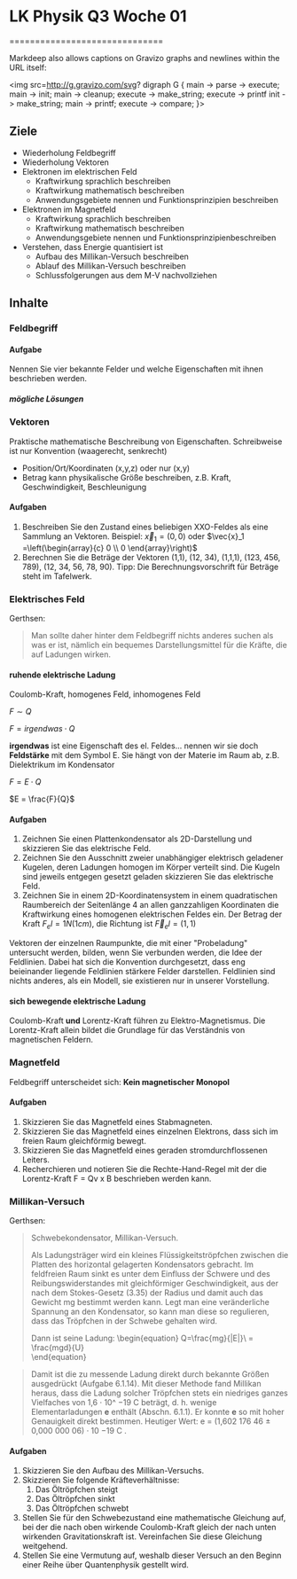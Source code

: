 # LK Physik Q3 Woche 01 
==============================

Markdeep also allows captions on Gravizo graphs and newlines within
the URL itself:

<img src=http://g.gravizo.com/svg?
 digraph G {
   main -> parse -> execute;
   main -> init;
   main -> cleanup;
   execute -> make_string;
   execute -> printf
   init -> make_string;
   main -> printf;
   execute -> compare;
 }>


## Ziele

* Wiederholung Feldbegriff
* Wiederholung Vektoren
* Elektronen im elektrischen Feld
  * Kraftwirkung sprachlich beschreiben
  * Kraftwirkung mathematisch beschreiben
  * Anwendungsgebiete nennen und  Funktionsprinzipien beschreiben
* Elektronen im Magnetfeld
  * Kraftwirkung sprachlich beschreiben
  * Kraftwirkung mathematisch beschreiben
  * Anwendungsgebiete nennen und  Funktionsprinzipienbeschreiben
* Verstehen, dass Energie quantisiert ist
  * Aufbau des Millikan-Versuch beschreiben
  * Ablauf des Millikan-Versuch beschreiben
  * Schlussfolgerungen aus dem M-V nachvollziehen

## Inhalte
### Feldbegriff

#### Aufgabe
Nennen Sie vier bekannte Felder und welche Eigenschaften mit ihnen beschrieben werden.

##### mögliche Lösungen

<!--
* Kornfelder: Abgegrenzte Bereiche
* Schlachtfelder: Freund / Feind
* Spielfelder: Position der Spieler/Figuren
* Kraftfelder: Kraftwirkung Betrag und Richtung
-->

### Vektoren
Praktische mathematische Beschreibung von Eigenschaften. Schreibweise ist nur Konvention (waagerecht, senkrecht)

* Position/Ort/Koordinaten (x,y,z) oder nur (x,y)
* Betrag kann physikalische Größe beschreiben, z.B. Kraft, Geschwindigkeit, Beschleunigung

#### Aufgaben

1. Beschreiben Sie den Zustand eines beliebigen XXO-Feldes als eine Sammlung an Vektoren. Beispiel: $\vec{x}_1 = (0,0)$ oder $\vec{x}_1 =\left(\begin{array}{c} 0 \\ 0 \end{array}\right)$
2. Berechnen Sie die Beträge der Vektoren (1,1), (12, 34), (1,1,1), (123, 456, 789), (12, 34, 56, 78, 90). Tipp: Die Berechnungsvorschrift für Beträge steht im Tafelwerk.

### Elektrisches Feld

Gerthsen:

> Man sollte daher hinter dem Feldbegriff nichts anderes suchen als was er ist,
> nämlich ein bequemes Darstellungsmittel für die Kräfte, die auf Ladungen
> wirken.

#### ruhende elektrische Ladung

Coulomb-Kraft, homogenes Feld, inhomogenes Feld

$F \sim Q$

$F = irgendwas \cdot Q$

**irgendwas** ist eine Eigenschaft des el. Feldes... nennen wir sie doch **Feldstärke** mit dem Symbol E. Sie hängt von der Materie im Raum ab, z.B. Dielektrikum im Kondensator

$F = E \cdot Q$

$E = \frac{F}{Q}$

#### Aufgaben

1. Zeichnen Sie einen Plattenkondensator als 2D-Darstellung und skizzieren Sie das elektrische Feld.
2. Zeichnen Sie den Ausschnitt zweier unabhängiger elektrisch geladener Kugelen, deren Ladungen homogen im Körper verteilt sind. Die Kugeln sind jeweils entgegen gesetzt geladen skizzieren Sie das elektrische Feld.
3. Zeichnen Sie in einem 2D-Koordinatensystem in einem quadratischen Raumbereich der Seitenlänge 4 an allen ganzzahligen Koordinaten die Kraftwirkung eines homogenen elektrischen Feldes ein. Der Betrag der Kraft $F_el = 1N (1cm)$, die Richtung ist $\vec{F}_el = (1,1)$

Vektoren der einzelnen Raumpunkte, die mit einer "Probeladung" untersucht werden, bilden, wenn Sie verbunden werden, die Idee der Feldlinien. Dabei hat sich die Konvention durchgesetzt, dass eng beieinander liegende Feldlinien stärkere Felder darstellen. Feldlinien sind nichts anderes, als ein Modell, sie existieren nur in unserer Vorstellung.

#### sich bewegende elektrische Ladung

Coulomb-Kraft **und** Lorentz-Kraft führen zu Elektro-Magnetismus. Die Lorentz-Kraft allein bildet die Grundlage für das Verständnis von magnetischen Feldern.

### Magnetfeld

Feldbegriff unterscheidet sich: **Kein magnetischer Monopol**

#### Aufgaben 

1. Skizzieren Sie das Magnetfeld eines Stabmagneten.
2. Skizzieren Sie das Magnetfeld eines einzelnen Elektrons, dass sich im freien Raum gleichförmig bewegt.
3. Skizzieren Sie das Magnetfeld eines geraden stromdurchflossenen Leiters.
4. Recherchieren und notieren Sie die Rechte-Hand-Regel mit der die Lorentz-Kraft F = Qv x B beschrieben werden kann.


### Millikan-Versuch

Gerthsen:

> Schwebekondensator, Millikan-Versuch. 
>
> Als Ladungsträger wird ein kleines Flüssigkeitströpfchen zwischen die Platten des horizontal gelagerten Kondensators gebracht. Im feldfreien Raum sinkt es unter dem Einfluss der Schwere und des Reibungswiderstandes mit gleichförmiger Geschwindigkeit, aus der nach dem Stokes-Gesetz (3.35) der Radius und damit auch das Gewicht mg bestimmt werden kann. Legt man eine veränderliche Spannung an den Kondensator, so kann man diese so regulieren, dass das Tröpfchen in der Schwebe gehalten wird. 
>
> Dann ist seine Ladung: 
\begin{equation}
  Q=\frac{mg}{|E|}\ = \frac{mgd}{U}\
\end{equation}

>
> Damit ist die zu messende Ladung direkt durch bekannte Größen ausgedrückt
> (Aufgabe 6.1.14).
> Mit dieser Methode fand Millikan heraus, dass die Ladung solcher Tröpfchen stets
> ein niedriges ganzes Vielfaches von 1,6 · 10^ −19 C beträgt, d. h. wenige Elementarladungen **e** enthält (Abschn. 6.1.1). Er konnte **e** so mit hoher Genauigkeit direkt bestimmen. Heutiger Wert: e = (1,602 176 46 ± 0,000 000 06) · 10 −19 C .

#### Aufgaben

1. Skizzieren Sie den Aufbau des Millikan-Versuchs.
2. Skizzieren Sie folgende Kräfteverhältnisse:
     1. Das Öltröpfchen steigt
     2. Das Öltröpfchen sinkt
     3. Das Öltröpfchen schwebt
3. Stellen Sie für den Schwebezustand eine mathematische Gleichung auf, bei der die nach oben wirkende Coulomb-Kraft gleich der nach unten wirkenden Gravitationskraft ist. Vereinfachen Sie diese Gleichung weitgehend.
4. Stellen Sie eine Vermutung auf, weshalb dieser Versuch an den Beginn einer Reihe über Quantenphysik gestellt wird.

